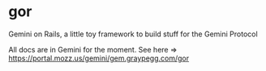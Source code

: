 # gor
Gemini on Rails, a little toy framework to build stuff for the Gemini Protocol

All docs are in Gemini for the moment.
See here => https://portal.mozz.us/gemini/gem.graypegg.com/gor
